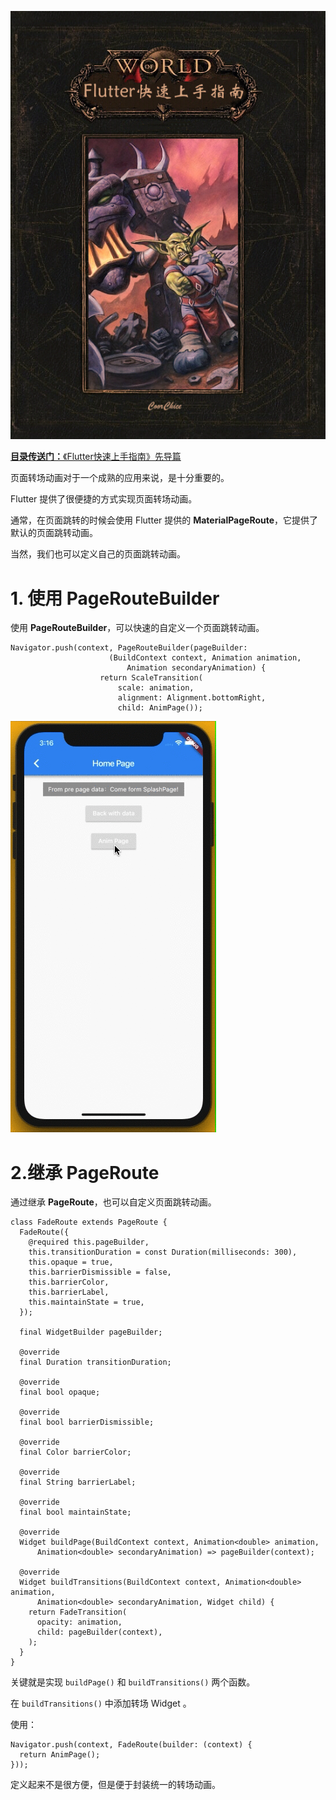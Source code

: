 [![](https://raw.githubusercontent.com/chenBingX/img/master/Flutter/Flutter快速上手指南封面2.JPG)](https://juejin.im/post/5c8f8e62e51d456a0f23d0fe)

[**目录传送门：**《Flutter快速上手指南》先导篇](https://juejin.im/post/5c8f8e62e51d456a0f23d0fe)


页面转场动画对于一个成熟的应用来说，是十分重要的。

Flutter 提供了很便捷的方式实现页面转场动画。

通常，在页面跳转的时候会使用 Flutter 提供的 **MaterialPageRoute**，它提供了默认的页面跳转动画。

当然，我们也可以定义自己的页面跳转动画。  

# 1. 使用 PageRouteBuilder

使用 **PageRouteBuilder**，可以快速的自定义一个页面跳转动画。  

```
Navigator.push(context, PageRouteBuilder(pageBuilder:
                      (BuildContext context, Animation animation,
                          Animation secondaryAnimation) {
                    return ScaleTransition(
                        scale: animation,
                        alignment: Alignment.bottomRight,
                        child: AnimPage());
```

![](https://raw.githubusercontent.com/chenBingX/img/master/Flutter/PageAnimScale.gif)  

# 2.继承 PageRoute

通过继承 **PageRoute**，也可以自定义页面跳转动画。  

```
class FadeRoute extends PageRoute {
  FadeRoute({
    @required this.pageBuilder,
    this.transitionDuration = const Duration(milliseconds: 300),
    this.opaque = true,
    this.barrierDismissible = false,
    this.barrierColor,
    this.barrierLabel,
    this.maintainState = true,
  });

  final WidgetBuilder pageBuilder;

  @override
  final Duration transitionDuration;

  @override
  final bool opaque;

  @override
  final bool barrierDismissible;

  @override
  final Color barrierColor;

  @override
  final String barrierLabel;

  @override
  final bool maintainState;

  @override
  Widget buildPage(BuildContext context, Animation<double> animation,
      Animation<double> secondaryAnimation) => pageBuilder(context);

  @override
  Widget buildTransitions(BuildContext context, Animation<double> animation,
      Animation<double> secondaryAnimation, Widget child) {
    return FadeTransition(
      opacity: animation,
      child: pageBuilder(context),
    );
  }
}
```

关键就是实现 `buildPage()` 和 `buildTransitions()` 两个函数。  

在 `buildTransitions()` 中添加转场 Widget 。  

使用：  

```
Navigator.push(context, FadeRoute(builder: (context) {
  return AnimPage();
}));
```

定义起来不是很方便，但是便于封装统一的转场动画。


